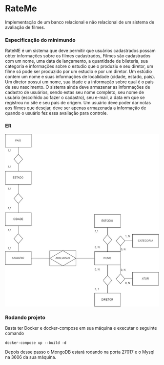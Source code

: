 # RateMe
Implementação de um banco relacional e não relacional de um sistema de avaliação de filmes.


### Especificação do minimundo

RateME é um sistema que deve permitir que usuários cadastrados possam obter informações sobre os filmes cadastrados, Filmes são cadastrados com um nome, uma data de lançamento, a quantidade de bileteria, sua categoria e informações sobre o estudio que o produziu e seu diretor, um filme só pode ser produzido por um estudio e por um diretor. 
Um estúdio contem um nome e suas informações de localidade (cidade, estado, país). 
Um diretor possui um nome, sua idade e a informação sobre qual é o pais de seu nascimento. 
O sistema ainda deve armazenar as informações de cadastro de usuários, sendo estas seu nome completo, seu nome de usuário (escolhido ao fazer o cadastro), seu e-mail, a data em que se registrou no site e seu pais de origem. 
Um usuário deve poder dar notas aos filmes que desejar, deve ser apenas armazenada a informação de quando o usuário fez essa avaliação para controle.

### ER

![Imagem da ER](er.png)

### Rodando projeto

Basta ter Docker e docker-compose em sua máquina e executar o seguinte comando

```
docker-compose up --build -d
```

Depois desse passo o MongoDB estará rodando na porta 27017 e o Mysql na 3606 da sua máquina.